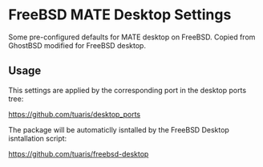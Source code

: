 # FreeBSD MATE Desktop Settings

Some pre-configured defaults for MATE desktop on FreeBSD.  Copied from GhostBSD
modified for FreeBSD desktop.

## Usage

This settings are applied by the corresponding port in the desktop ports tree:

https://github.com/tuaris/desktop_ports

The package will be automaticlly isntalled by the FreeBSD Desktop isntallation
script:

https://github.com/tuaris/freebsd-desktop

